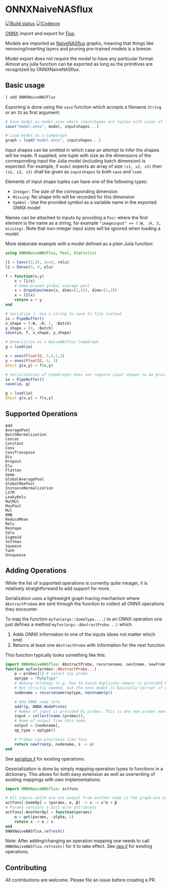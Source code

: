 # ONNXNaiveNASflux

[![Build status](https://github.com/DrChainsaw/ONNXNaiveNASflux.jl/workflows/CI/badge.svg?branch=master)](https://github.com/DrChainsaw/ONNXNaiveNASflux.jl/actions)
[![Codecov](https://codecov.io/gh/DrChainsaw/ONNXNaiveNASflux.jl/branch/master/graph/badge.svg)](https://codecov.io/gh/DrChainsaw/ONNXNaiveNASflux.jl)

[ONNX](https://onnx.ai) import and export for [Flux](https://github.com/FluxML/Flux.jl).

Models are imported as [NaiveNASflux](https://github.com/DrChainsaw/NaiveNASflux.jl) graphs, meaning that things like removing/inserting layers and pruning pre-trained models is a breeze.

Model export does not require the model to have any particular format. Almost any julia function can be exported as long as the primitives are recognized by ONNXNaiveNASflux. 

## Basic usage

```julia
] add ONNXNaiveNASflux
```

Exporting is done using the `save` function which accepts a filename `String` or an `IO` as first argument:

```julia
# Save model as model.onnx where inputshapes are tuples with sizes of input.
save("model.onnx", model, inputshapes...)

# Load model as a CompGraph
graph = load("model.onnx", inputshapes...)
```
Input shapes can be omitted in which case an attempt to infer the shapes will be made. If supplied, one tuple with size as the dimensions of the corresponding input the Julia model (including batch dimension) is expected. For example, if `model` expects an array of size `(s1, s2, s3)` then `(s1, s2, s3)` shall be given as `inputshapes` to both `save` and `load`.    

Elements of input shape tuples can have one of the following types:
* `Integer`: The size of the corresponding dimension
* `Missing`: No shape info will be recorded for this dimension
* `Symbol` : Use the provided symbol as a variable name in the exported ONNX model

Names can be attached to inputs by providing a `Pair` where the first element is the name as a string, for example `"imageinput" => (:W, :H, 3, missing)`. Note that non-integer input sizes will be ignored when loading a model.

More elaborate example with a model defined as a plain Julia function:

```julia
using ONNXNaiveNASflux, Test, Statistics

l1 = Conv((3,3), 2=>3, relu)
l2 = Dense(3, 4, elu)

f = function(x,y)
    x = l1(x)
    # Home-brewed global average pool
    x = dropdims(mean(x, dims=(1,2)), dims=(1,2))
    x = l2(x)
    return x + y
end

# Serialize f. Use a string to save to file instead
io = PipeBuffer()
x_shape = (:W, :H, 2, :Batch)
y_shape = (4, :Batch)
save(io, f, x_shape, y_shape)

# Deserialize as a NaiveNASflux CompGraph
g = load(io)

x = ones(Float32, 5,4,2,3)
y = ones(Float32, 4, 3)
@test g(x,y) ≈ f(x,y)

# Serialization of CompGraphs does not require input shapes to be provided as they can be inferred.
io = PipeBuffer()
save(io, g)

g = load(io)
@test g(x,y) ≈ f(x,y)
```

## Supported Operations

```
Add
AveragePool
BatchNormalization
Concat
Constant
Conv
ConvTranspose
Div
Dropout
Elu
Flatten
Gemm
GlobalAveragePool
GlobalMaxPool
InstanceNormalization
LSTM
LeakyRelu
MatMul
MaxPool
Mul
RNN
ReduceMean
Relu
Reshape
Selu
Sigmoid
Softmax
Squeeze
Tanh
Unsqueeze
```

## Adding Operations

While the list of supported operations is currently quite meager, it is relatively straightforward to add support for more.

Serialization uses a lightweight graph tracing mechanism where `AbstractProbe`s are sent through the function to collect all ONNX operations they encounter.

To map the function `myfun(args::SomeType....)` to an ONNX operation one just defines a method `myfun(args::AbstractProbe...)` which
1. Adds ONNX information to one of the inputs (does not matter which one)
2. Returns at least one `AbstractProbe` with information for the next function

This function typically looks something like this:

```julia
import ONNXNaiveNASflux: AbstractProbe, recursename, nextname, newfrom, add!, name
function myfun(probes::AbstractProbe...)
    p = probes[1] # select any probe
    optype = "MyOpType"
    # Naming strategy (e.g. how to avoid duplicate names) is provided by the probe
    # Not strictly needed, but the onnx model is basically corrupt if duplicates exist
    nodename = recursename(optype, nextname(p))

    # Add ONNX node info
    add!(p, ONNX.NodeProto(
    # Names of input is provided by probes. This is why new probes need to be provided as output
    input = collect(name.(probes)),
    # Name of output from this node
    output = [nodename],
    op_type = optype))

    # Probes can procreate like this
    return newfrom(p, nodename, s -> s)
end
```
See [serialize.jl](src/serialize/serialize.jl) for existing operations.


Deserialization is done by simply mapping operation types to functions in a dictionary. This allows for both easy extension as well as overwriting of existing mappings with own implementations:

```julia
import ONNXNaiveNASflux: actfuns

# All inputs which are not output from another node in the graph are provided in the method call
actfuns[:SomeOp] = (params, α, β) -> x -> x^α + β
# Params contains a Dict with attributes.
actfuns[:AnotherOp] = function(params)
    α = get(params, :alpha, 1)
    return x -> α / x
end
ONNXNaiveNASflux.refresh()
```
Note: After adding/changing an operation mapping one needs to call `ONNXNaiveNASflux.refresh()` for it to take effect.
See [ops.jl](src/deserialize/ops.jl) for existing operations.


## Contributing

All contributions are welcome. Please file an issue before creating a PR.
